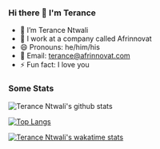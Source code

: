 ### Hi there 👋 I'm Terance

- 🔭 I’m Terance Ntwali
- 🏢 I work at a company called Afrinnovat
- 😄 Pronouns: he/him/his
- 📧 Email: terance@afrinnovat.com
- ⚡ Fun fact: I love you

### Some Stats
![Terance Ntwali's github stats](https://github-readme-stats.vercel.app/api?username=ntwalitera&show_icons=true&theme=radical)


[![Top Langs](https://github-readme-stats.vercel.app/api/top-langs/?username=jamesmontemagno&langs_count=8&layout=compact&theme=radical)](https://github.com/ntwalitera/github-readme-stats)


[![Terance Ntwali's wakatime stats](https://github-readme-stats.vercel.app/api/wakatime?username=willianrod)](https://github.com/ntwalitera/github-readme-stats)



